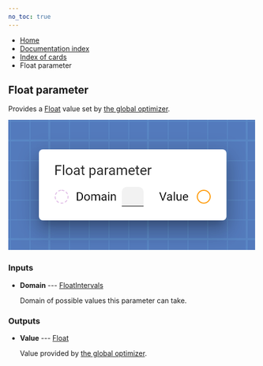 ```yaml
---
no_toc: true
---
```


<ul class="breadcrumb">
    <li><a href="">Home</a></li>
    <li><a href="documentation">Documentation index</a></li>
    <li><a href="cards/">Index of cards</a></li>
    <li>Float parameter</li>
</ul>

## Float parameter

Provides a [Float](types/Float) value set by [the global optimizer](work_screen#fine-tune-parameters-automatically).

!["Float parameter" card](assets/img/cards/parameterFloat.png)


### Inputs


* **Domain** --- [FloatIntervals](types/FloatIntervals)

  Domain of possible values this parameter can take.





### Outputs


* **Value** --- [Float](types/Float)

  Value provided by [the global optimizer](work_screen#fine-tune-parameters-automatically).




